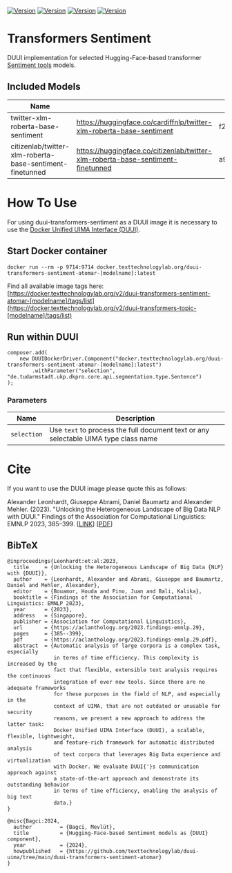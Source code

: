 [![Version](https://img.shields.io/static/v1?label=duui-transformers-sentiment-atomar&message=0.3.0&color=blue)](https://docker.texttechnologylab.org/v2/duui-transformers-sentiment/tags/list)
[![Version](https://img.shields.io/static/v1?label=Python&message=3.10&color=green)]()
[![Version](https://img.shields.io/static/v1?label=Transformers&message=4.41.2&color=yellow)]()
[![Version](https://img.shields.io/static/v1?label=Torch&message=2.3.0&color=red)]()

# Transformers Sentiment

DUUI implementation for selected Hugging-Face-based transformer [Sentiment tools](https://huggingface.co/models?sort=trending&search=sentiment) models.
## Included Models

| Name                                                                         |                                                                                              | Revision                                 | Languages    |
|------------------------------------------------------------------------------|----------------------------------------------------------------------------------------------|------------------------------------------|--------------|
| twitter-xlm-roberta-base-sentiment                                           | https://huggingface.co/cardiffnlp/twitter-xlm-roberta-base-sentiment | f2f1202b1bdeb07342385c3f807f9c07cd8f5cf8 | Multilingual |
| citizenlab/twitter-xlm-roberta-base-sentiment-finetunned                     | https://huggingface.co/citizenlab/twitter-xlm-roberta-base-sentiment-finetunned  | a9381f1d9e6f8aac74155964c2f6ea9a63a9e9a6  | Multilingual |

# How To Use

For using duui-transformers-sentiment as a DUUI image it is necessary to use the [Docker Unified UIMA Interface (DUUI)](https://github.com/texttechnologylab/DockerUnifiedUIMAInterface).

## Start Docker container

```
docker run --rm -p 9714:9714 docker.texttechnologylab.org/duui-transformers-sentiment-atomar-[modelname]:latest

```

Find all available image tags here: [https://docker.texttechnologylab.org/v2/duui-transformers-sentiment-atomar-[modelname]/tags/list](https://docker.texttechnologylab.org/v2/duui-transformers-topic-[modelname]/tags/list)

## Run within DUUI

```
composer.add(
    new DUUIDockerDriver.Component("docker.texttechnologylab.org/duui-transformers-sentiment-atomar-[modelname]:latest")
        .withParameter("selection", "de.tudarmstadt.ukp.dkpro.core.api.segmentation.type.Sentence")
);
```

### Parameters

| Name | Description |
| ---- | ----------- |
| `selection`  | Use `text` to process the full document text or any selectable UIMA type class name |

# Cite

If you want to use the DUUI image please quote this as follows:

Alexander Leonhardt, Giuseppe Abrami, Daniel Baumartz and Alexander Mehler. (2023). "Unlocking the Heterogeneous Landscape of Big Data NLP with DUUI." Findings of the Association for Computational Linguistics: EMNLP 2023, 385–399. [[LINK](https://aclanthology.org/2023.findings-emnlp.29)] [[PDF](https://aclanthology.org/2023.findings-emnlp.29.pdf)] 

## BibTeX

```
@inproceedings{Leonhardt:et:al:2023,
  title     = {Unlocking the Heterogeneous Landscape of Big Data {NLP} with {DUUI}},
  author    = {Leonhardt, Alexander and Abrami, Giuseppe and Baumartz, Daniel and Mehler, Alexander},
  editor    = {Bouamor, Houda and Pino, Juan and Bali, Kalika},
  booktitle = {Findings of the Association for Computational Linguistics: EMNLP 2023},
  year      = {2023},
  address   = {Singapore},
  publisher = {Association for Computational Linguistics},
  url       = {https://aclanthology.org/2023.findings-emnlp.29},
  pages     = {385--399},
  pdf       = {https://aclanthology.org/2023.findings-emnlp.29.pdf},
  abstract  = {Automatic analysis of large corpora is a complex task, especially
               in terms of time efficiency. This complexity is increased by the
               fact that flexible, extensible text analysis requires the continuous
               integration of ever new tools. Since there are no adequate frameworks
               for these purposes in the field of NLP, and especially in the
               context of UIMA, that are not outdated or unusable for security
               reasons, we present a new approach to address the latter task:
               Docker Unified UIMA Interface (DUUI), a scalable, flexible, lightweight,
               and feature-rich framework for automatic distributed analysis
               of text corpora that leverages Big Data experience and virtualization
               with Docker. We evaluate DUUI{'}s communication approach against
               a state-of-the-art approach and demonstrate its outstanding behavior
               in terms of time efficiency, enabling the analysis of big text
               data.}
}

@misc{Bagci:2024,
  author         = {Bagci, Mevlüt},
  title          = {Hugging-Face-based Sentiment models as {DUUI} component},
  year           = {2024},
  howpublished   = {https://github.com/texttechnologylab/duui-uima/tree/main/duui-transformers-sentiment-atomar}
}

```
